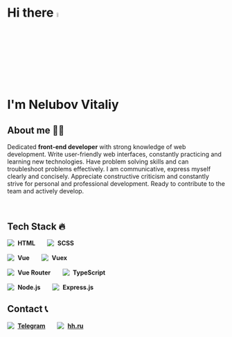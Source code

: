 # Hi there <img src="https://media.giphy.com/media/hvRJCLFzcasrR4ia7z/giphy.gif" width="5%"> <br> I'm Nelubov Vitaliy

## About me 👨‍💻

Dedicated <b>front-end developer</b> with strong knowledge of web development. Write user-friendly web interfaces, constantly practicing and learning new technologies. Have problem solving skills and can troubleshoot problems effectively. I am communicative, express myself clearly and concisely. Appreciate constructive criticism and constantly strive for personal and professional development. Ready to contribute to the team and actively develop.

<br>

## Tech Stack 🔥

<span>
	<img align="top" src="assets/html.svg"/>&nbsp;
	<b>HTML</b>
</span>
&nbsp;&nbsp;&nbsp;&nbsp;&nbsp;
<span>
	<img align="top" src="assets/scss.svg"/>&nbsp;
	<b>SCSS</b>
</span> 
<br/>
<br/>
<span>
	<img align="top" src="assets/vue.svg"/>&nbsp;
	<b>Vue</b>
</span>
&nbsp;&nbsp;&nbsp;&nbsp;&nbsp;
<span>
	<img align="top" src="assets/.svg"/>&nbsp;
	<b>Vuex</b>
</span> 
<br/>
<br/>
<span>
	<img align="top" src="assets/vuerouter.svg"/>&nbsp;
	<b>Vue Router</b>
</span>
&nbsp;&nbsp;&nbsp;&nbsp;&nbsp;
<span>
	<img align="top" src="assets/typescript.svg"/>&nbsp;
	<b>TypeScript</b>
</span> 
<br/>
<br/>
<span>
	<img align="top" src="assets/nodejs.svg"/>&nbsp;
	<b>Node.js</b>
</span>
&nbsp;&nbsp;&nbsp;&nbsp;&nbsp;
<span>
	<img align="top" src="assets/expressjs.svg"/>&nbsp;
	<b>Express.js</b>
</span>


## Contact 📞

<span>
	<img align="top" src="assets/telegram.svg"/>&nbsp;
	<a href="https://t.me/VitaliyNelubov"><b>Telegram</b></a>
</span>
&nbsp;&nbsp;&nbsp;&nbsp;&nbsp;
<span>
	<img align="top" src="assets/hhru.svg"/>&nbsp;
	<a href="https://kursk.hh.ru/resume/4953b85aff0c8d3c420039ed1f596c44313751"><b>hh.ru</b></a>
</span>

